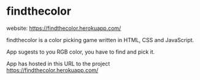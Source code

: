 ﻿# findthecolor
website: https://findthecolor.herokuapp.com/

findthecolor is a color picking game written in HTML, CSS and JavaScript.

App sugests to you RGB color, you have to find and pick it.

App has hosted in this URL to the project
https://findthecolor.herokuapp.com/



